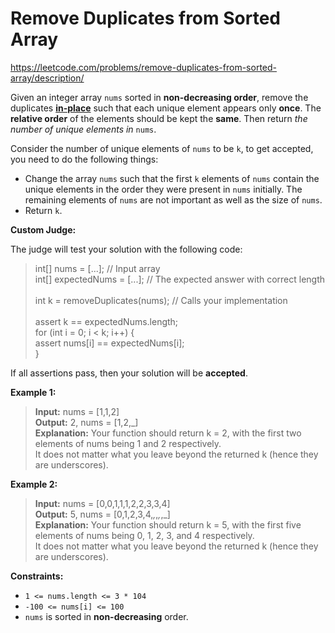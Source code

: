 # Remove Duplicates from Sorted Array

https://leetcode.com/problems/remove-duplicates-from-sorted-array/description/


Given an integer array  `nums`  sorted in  **non-decreasing order**, remove the duplicates  [**in-place**](https://en.wikipedia.org/wiki/In-place_algorithm)  such that each unique element appears only  **once**. The  **relative order**  of the elements should be kept the  **same**. Then return  _the number of unique elements in_ `nums`.

Consider the number of unique elements of  `nums`  to be  `k`, to get accepted, you need to do the following things:

-  Change the array  `nums`  such that the first  `k`  elements of  `nums`  contain the unique elements in the order they were present in  `nums`  initially. The remaining elements of  `nums`  are not important as well as the size of  `nums`.
-  Return  `k`.

**Custom Judge:**

The judge will test your solution with the following code:

> int[] nums = [...]; // Input array\
> int[] expectedNums = [...]; // The expected answer with correct length\
> \
> int k = removeDuplicates(nums); // Calls your implementation\
> \
> assert k == expectedNums.length;\
> for (int i = 0; i < k; i++) {\
>     assert nums[i] == expectedNums[i];\
> }

If all assertions pass, then your solution will be  **accepted**.

**Example 1:**

> **Input:** nums = [1,1,2]\
> **Output:** 2, nums = [1,2,_]\
> **Explanation:** Your function should return k = 2, with the first two elements of nums being 1 and 2 respectively.\
> It does not matter what you leave beyond the returned k (hence they are underscores).

**Example 2:**

> **Input:** nums = [0,0,1,1,1,2,2,3,3,4]\
> **Output:** 5, nums = [0,1,2,3,4,_,_,_,_,_]\
> **Explanation:** Your function should return k = 5, with the first five elements of nums being 0, 1, 2, 3, and 4 respectively.\
> It does not matter what you leave beyond the returned k (hence they are underscores).

**Constraints:**

-   `1 <= nums.length <= 3 * 104`
-   `-100 <= nums[i] <= 100`
-   `nums`  is sorted in  **non-decreasing**  order.
